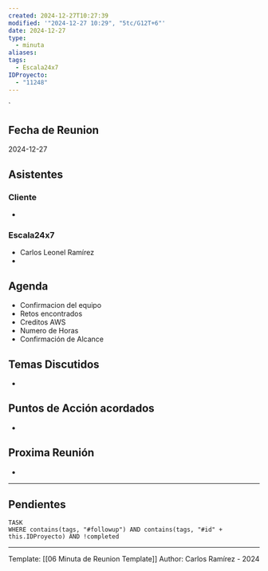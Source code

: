 ```yaml
---
created: 2024-12-27T10:27:39
modified: '"2024-12-27 10:29", "5tc/G12T+6"'
date: 2024-12-27
type:
  - minuta
aliases: 
tags:
  - Escala24x7
IDProyecto:
  - "11248"
---
```


`


## Fecha de Reunion
2024-12-27

## Asistentes

### Cliente
* 
### Escala24x7
- Carlos Leonel Ramírez
-  

## Agenda
* Confirmacion del equipo
* Retos encontrados
* Creditos AWS
* Numero de Horas
* Confirmación de Alcance
## Temas Discutidos
*  

## Puntos de Acción acordados
- 

## Proxima Reunión
*   

--- 
## Pendientes

```dataview
TASK
WHERE contains(tags, "#followup") AND contains(tags, "#id" + this.IDProyecto) AND !completed
```

---
Template: [[06 Minuta de Reunion Template]]
Author: Carlos Ramírez - 2024
